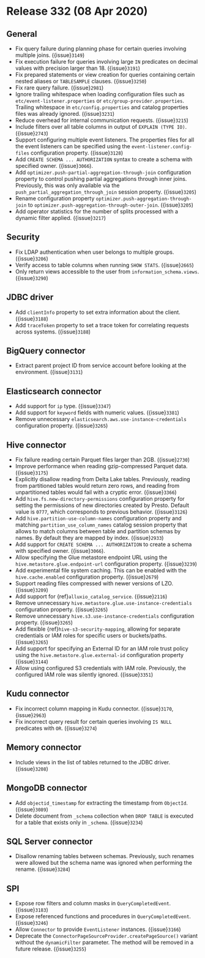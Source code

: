 # Release 332 (08 Apr 2020)

## General

- Fix query failure during planning phase for certain queries involving multiple joins. ({issue}`3149`)
- Fix execution failure for queries involving large `IN` predicates on decimal values with precision larger than 18. ({issue}`3191`)
- Fix prepared statements or view creation for queries containing certain nested aliases or `TABLESAMPLE` clauses. ({issue}`3250`)
- Fix rare query failure. ({issue}`2981`)
- Ignore trailing whitespace when loading configuration files such as
  `etc/event-listener.properties` or `etc/group-provider.properties`.
  Trailing whitespace in `etc/config.properties` and catalog properties
  files was already ignored. ({issue}`3231`)
- Reduce overhead for internal communication requests. ({issue}`3215`)
- Include filters over all table columns in output of `EXPLAIN (TYPE IO)`. ({issue}`2743`)
- Support configuring multiple event listeners. The properties files for all the event listeners
  can be specified using the `event-listener.config-files` configuration property. ({issue}`3128`)
- Add `CREATE SCHEMA ... AUTHORIZATION` syntax to create a schema with specified owner. ({issue}`3066`).
- Add `optimizer.push-partial-aggregation-through-join` configuration property to control
  pushing partial aggregations through inner joins. Previously, this was only available
  via the `push_partial_aggregation_through_join` session property. ({issue}`3205`)
- Rename configuration property `optimizer.push-aggregation-through-join`
  to `optimizer.push-aggregation-through-outer-join`. ({issue}`3205`)
- Add operator statistics for the number of splits processed with a dynamic filter applied. ({issue}`3217`)

## Security

- Fix LDAP authentication when user belongs to multiple groups. ({issue}`3206`)
- Verify access to table columns when running `SHOW STATS`. ({issue}`2665`)
- Only return views accessible to the user from `information_schema.views`. ({issue}`3290`)

## JDBC driver

- Add `clientInfo` property to set extra information about the client. ({issue}`3188`)
- Add `traceToken` property to set a trace token for correlating requests across systems. ({issue}`3188`)

## BigQuery connector

- Extract parent project ID from service account before looking at the environment. ({issue}`3131`)

## Elasticsearch connector

- Add support for `ip` type. ({issue}`3347`)
- Add support for `keyword` fields with numeric values. ({issue}`3381`)
- Remove unnecessary `elasticsearch.aws.use-instance-credentials` configuration property. ({issue}`3265`)

## Hive connector

- Fix failure reading certain Parquet files larger than 2GB. ({issue}`2730`)
- Improve performance when reading gzip-compressed Parquet data. ({issue}`3175`)
- Explicitly disallow reading from Delta Lake tables. Previously, reading
  from partitioned tables would return zero rows, and reading from
  unpartitioned tables would fail with a cryptic error. ({issue}`3366`)
- Add `hive.fs.new-directory-permissions` configuration property for setting the permissions of new directories
  created by Presto. Default value is `0777`, which corresponds to previous behavior. ({issue}`3126`)
- Add `hive.partition-use-column-names` configuration property and matching `partition_use_column_names` catalog
  session property that allows to match columns between table and partition schemas by names. By default they are mapped
  by index. ({issue}`2933`)
- Add support for `CREATE SCHEMA ... AUTHORIZATION` to create a schema with specified owner. ({issue}`3066`).
- Allow specifying the Glue metastore endpoint URL using the
  `hive.metastore.glue.endpoint-url` configuration property. ({issue}`3239`)
- Add experimental file system caching. This can be enabled with the `hive.cache.enabled` configuration property. ({issue}`2679`)
- Support reading files compressed with newer versions of LZO. ({issue}`3209`)
- Add support for {ref}`alluxio_catalog_service`. ({issue}`2116`)
- Remove unnecessary `hive.metastore.glue.use-instance-credentials` configuration property. ({issue}`3265`)
- Remove unnecessary `hive.s3.use-instance-credentials` configuration property. ({issue}`3265`)
- Add flexible {ref}`hive-s3-security-mapping`, allowing for separate credentials
  or IAM roles for specific users or buckets/paths. ({issue}`3265`)
- Add support for specifying an External ID for an IAM role trust policy using
  the `hive.metastore.glue.external-id` configuration property ({issue}`3144`)
- Allow using configured S3 credentials with IAM role. Previously,
  the configured IAM role was silently ignored. ({issue}`3351`)

## Kudu connector

- Fix incorrect column mapping in Kudu connector. ({issue}`3170`, {issue}`2963`)
- Fix incorrect query result for certain queries involving `IS NULL` predicates with `OR`. ({issue}`3274`)

## Memory connector

- Include views in the list of tables returned to the JDBC driver. ({issue}`3208`)

## MongoDB connector

- Add `objectid_timestamp` for extracting the timestamp from `ObjectId`. ({issue}`3089`)
- Delete document from `_schema` collection when `DROP TABLE`
  is executed for a table that exists only in `_schema`. ({issue}`3234`)

## SQL Server connector

- Disallow renaming tables between schemas. Previously, such renames were allowed
  but the schema name was ignored when performing the rename. ({issue}`3284`)

## SPI

- Expose row filters and column masks in `QueryCompletedEvent`. ({issue}`3183`)
- Expose referenced functions and procedures in `QueryCompletedEvent`. ({issue}`3246`)
- Allow `Connector` to provide `EventListener` instances. ({issue}`3166`)
- Deprecate the `ConnectorPageSourceProvider.createPageSource()` variant without the
  `dynamicFilter` parameter. The method will be removed in a future release. ({issue}`3255`)
